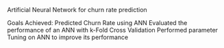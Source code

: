 Artificial Neural Network for churn rate prediction

Goals Achieved:
Predicted Churn Rate using ANN
Evaluated the performance of an ANN with k-Fold Cross Validation
Performed parameter Tuning on ANN to improve its performance
